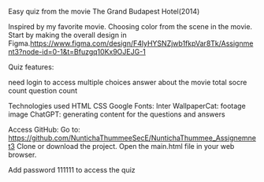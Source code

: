 Easy quiz from the movie The Grand Budapest Hotel(2014)

Inspired by my favorite movie. Choosing color from the scene in the movie.
Start by making the overall design in Figma.https://www.figma.com/design/F4lyHYSNZjwb1fkpVar8Tk/Assignment3?node-id=0-1&t=Bfuzgq10Kx9OJEJG-1

Quiz features:

need login to access
multiple choices answer about the movie
total socre count
question count

Technologies used
HTML
CSS
Google Fonts: Inter
WallpaperCat: footage image
ChatGPT: generating content for the questions and answers

Access GitHub: Go to: https://github.com/NuntichaThummeeSecE/NuntichaThummee_Assignemnet3
Clone or download the project.
Open the main.html file in your web browser.

Add password 111111 to access the quiz
